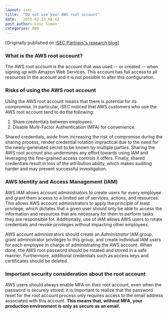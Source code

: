 ```yaml
---
layout: isec
title:  "Do not use your AWS root account"
date:   2015-02-23 08:42
post_author: Loïc Simon
categories: AWS
---
```


[Originally published on <a href="https://isecpartners.github.io/">iSEC Partners's research blog</a>]

### What is the AWS root account?

The AWS root account is the account that was used -- or created -- when signing
up with Amazon Web Services. This account has full access to all resources in
the account and it is not possible to alter this configuration.

### Risks of using the AWS root account

Using the AWS root account means that there is potential for its compromise.
In particular, iSEC noticed that AWS customers who use the AWS root account
tend to do the following:

1. Share credentials between employees.
1. Disable Multi-Factor Authentication (MFA) for convenience.

Shared credentials, aside from increasing the risk of compromise during the
sharing process, render credential rotation impractical due to the need for the
newly-generated secret to be known by multiple parties. Sharing the AWS root
account also undermines any effort towards using IAM and leveraging the
fine-grained access controls it offers. Finally, shared credentials result in
loss of the attribution ability, which makes auditing harder and may prevent
successful investigation.

### AWS Identity and Access Management (IAM)

AWS IAM allows account administrators to create users for every employee and
grant them access to a limited set of services, actions, and resources. This
allows AWS account administrators to apply the principle of least privilege,
which dictates that a given user should only be able to access the information
and resources that are necessary for them to perform tasks they are responsible
for. Additionally, use of IAM allows AWS users to rotate credentials and revoke
privileges without impacting other employees.

AWS account administrators should create an *Administrator* IAM group, grant
administrator privileges to this group, and create individual IAM users for
each employee in charge of administrating the AWS account. When done, the AWS
root password should be rotated and stored in a safe manner. Furthermore,
additional credentials such as access keys and certificates should be deleted.

### Important security consideration about the root account

AWS users should always enable MFA on their root account, even when the
password is securely stored; it is important to realize that the password reset
for the root account process only requires access to the email address
associated with this account. **This means that, without MFA, your production
environment is only as secure as an email.**
